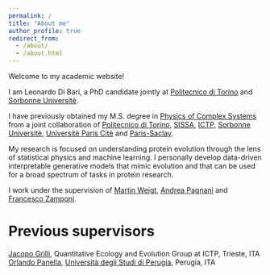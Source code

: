 ```yaml
---
permalink: /
title: "About me"
author_profile: true
redirect_from: 
  - /about/
  - /about.html
---
```


Welcome to my academic website! 

I am Leonardo Di Bari, a PhD candidate jointly at [Politecnico di Torino](https://www.polito.it/personale?p=leonardo.dibari) and [Sorbonne Universitè](https://www.sorbonne-universite.fr/). 

I have previously obtained my M.S. degree in [Physics of Complex Systems](http://www.pcs.polito.it/educational_tracks/international_track) from a joint collaboration of [Politecnico di Torino](https://www.polito.it/personale?p=leonardo.dibari), [SISSA](https://www.sissa.it/it), [ICTP](https://www.ictp.it/), [Sorbonne Universitè](https://www.sorbonne-universite.fr/), [Universitè Paris Citè](https://u-paris.fr/en/) and [Paris-Saclay](https://www.universite-paris-saclay.fr/en/). 

My research is focused on understanding protein evolution through the lens of statistical physics and machine learning. I personally develop data-driven interpretable generative models that mimic evolution and that can be used for a broad spectrum of tasks in protein research.

I work under the supervision of [Martin Weigt](https://scholar.google.com/citations?user=HU1K_zsAAAAJ&hl=en), [Andrea Pagnani](https://www.polito.it/en/staff?p=andrea.pagnani) and [Francesco Zamponi](https://www.phys.ens.psl.eu/~zamponi/). 

Previous supervisors
======
[Jacopo Grilli](https://jacopogrilli.github.io/group/), Quantitative Ecology and Evolution Group at ICTP, Trieste, ITA  
[Orlando Panella](https://inspirehep.net/authors/994380), [Università degli Studi di Perugia](https://www.unipg.it/), Perugia, ITA
